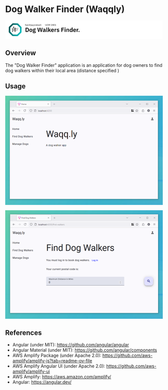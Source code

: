 # Dog Walker Finder (Waqqly)

![Banner (Decorative)](./doc/dwf-banner.png)

## Overview

The "Dog Walker Finder" application is an application for dog owners to find dog walkers within their local area (distance specified )

## Usage

![Home Page](./doc/dwf-home.PNG)

![Find Page](./doc/dwf-find.PNG)

## References

* Angular (under MIT): <https://github.com/angular/angular>
* Angular Material (under MIT): <https://github.com/angular/components>
* AWS Amplify Package (under Apache 2.0): <https://github.com/aws-amplify/amplify-js?tab=readme-ov-file>
* AWS Amplify Angular UI (under Apache 2.0): <https://github.com/aws-amplify/amplify-ui>
* AWS Amplify: <https://aws.amazon.com/amplify/>
* Angular: <https://angular.dev/>
